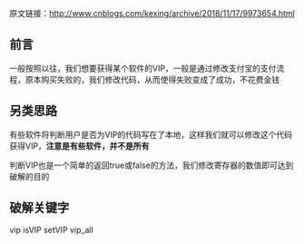 原文链接：http://www.cnblogs.com/kexing/archive/2018/11/17/9973654.html
## 前言

一般按照以往，我们想要获得某个软件的VIP，一般是通过修改支付宝的支付流程，原本购买失败的，我们修改代码，从而使得失败变成了成功，不花费金钱

## 另类思路

有些软件将判断用户是否为VIP的代码写在了本地，这样我们就可以修改这个代码获得VIP，**注意是有些软件，并不是所有**

判断VIP也是一个简单的返回true或false的方法，我们修改寄存器的数值即可达到破解的目的

## 破解关键字

vip isVIP setVIP vip_all